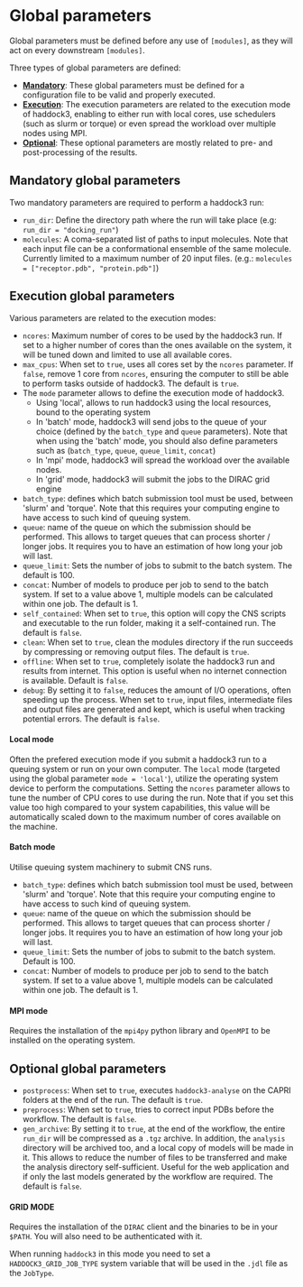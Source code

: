 # Global parameters

Global parameters must be defined before any use of `[modules]`, as they will act on every downstream `[modules]`.

Three types of global parameters are defined:

- [**Mandatory**](#mandatory-global-parameters): These global parameters must be defined for a configuration file to be valid and properly executed.
- [**Execution**](#execution-global-parameters): The execution parameters are related to the execution mode of haddock3, enabling to either run with local cores, use schedulers (such as slurm or torque) or even spread the workload over multiple nodes using MPI.
- [**Optional**](#optional-global-parameters): These optional parameters are mostly related to pre- and post-processing of the results.

## Mandatory global parameters

Two mandatory parameters are required to perform a haddock3 run:

- `run_dir`: Define the directory path where the run will take place (e.g: `run_dir = "docking_run"`)
- `molecules`: A coma-separated list of paths to input molecules. Note that each input file can be a conformational ensemble of the same molecule. Currently limited to a maximum number of 20 input files. (e.g.: `molecules = ["receptor.pdb", "protein.pdb"]`)

## Execution global parameters

Various parameters are related to the execution modes:

- `ncores`: Maximum number of cores to be used by the haddock3 run. If set to a higher number of cores than the ones available on the system, it will be tuned down and limited to use all available cores.
- `max_cpus`: When set to `true`, uses all cores set by the `ncores` parameter. If `false`, remove 1 core from `ncores`, ensuring the computer to still be able to perform tasks outside of haddock3. The default is `true`.
- The `mode` parameter allows to define the execution mode of haddock3.
  - Using 'local', allows to run haddock3 using the local resources, bound to the operating system
  - In 'batch' mode, haddock3 will send jobs to the queue of your choice (defined by the `batch_type` and `queue` parameters). Note that when using the 'batch' mode, you should also define parameters such as (`batch_type`, `queue`, `queue_limit`, `concat`)
  - In 'mpi' mode, haddock3 will spread the workload over the available nodes.
  - In 'grid' mode, haddock3 will submit the jobs to the DIRAC grid engine
- `batch_type`: defines which batch submission tool must be used, between 'slurm' and 'torque'. Note that this requires your computing engine to have access to such kind of queuing system.
- `queue`: name of the queue on which the submission should be performed. This allows to target queues that can process shorter / longer jobs. It requires you to have an estimation of how long your job will last.
- `queue_limit`: Sets the number of jobs to submit to the batch system. The default is 100.
- `concat`: Number of models to produce per job to send to the batch system. If set to a value above 1, multiple models can be calculated within one job. The default is 1.
- `self_contained`: When set to `true`, this option will copy the CNS scripts and executable to the run folder, making it a self-contained run. The default is `false`.
- `clean`: When set to `true`, clean the modules directory if the run succeeds by compressing or removing output files. The default is `true`.
- `offline`: When set to `true`, completely isolate the haddock3 run and results from internet. This option is useful when no internet connection is available. Default is `false`.
- `debug`: By setting it to `false`, reduces the amount of I/O operations, often speeding up the process. When set to `true`, input files, intermediate files and output files are generated and kept, which is useful when tracking potential errors. The default is `false`.

#### Local mode

Often the prefered execution mode if you submit a haddock3 run to a queuing system or run on your own computer.
The `local` mode (targeted using the global parameter `mode = 'local'`), utilize the operating system device to perform the computations.
Setting the `ncores` parameter allows to tune the number of CPU cores to use during the run.
Note that if you set this value too high compared to your system capabilities, this value will be automatically scaled down to the maximum number of cores available on the machine.

#### Batch mode

Utilise queuing system machinery to submit CNS runs.

- `batch_type`: defines which batch submission tool must be used, between 'slurm' and 'torque'. Note that this require your computing engine to have access to such kind of queuing system.
- `queue`: name of the queue on which the submission should be performed. This allows to target queues that can process shorter / longer jobs. It requires you to have an estimation of how long your job will last.
- `queue_limit`: Sets the number of jobs to submit to the batch system. Default is 100.
- `concat`: Number of models to produce per job to send to the batch system. If set to a value above 1, multiple models can be calculated within one job. The default is 1.

#### MPI mode

Requires the installation of the `mpi4py` python library and `OpenMPI` to be installed on the operating system.

## Optional global parameters

- `postprocess`: When set to `true`, executes `haddock3-analyse` on the CAPRI folders at the end of the run. The default is `true`.
- `preprocess`: When set to `true`, tries to correct input PDBs before the workflow. The default is `false`.
- `gen_archive`: By setting it to `true`, at the end of the workflow, the entire `run_dir` will be compressed as a `.tgz` archive. In addition, the `analysis` directory will be archived too, and a local copy of models will be made in it. This allows to reduce the number of files to be transferred and make the analysis directory self-sufficient. Useful for the web application and if only the last models generated by the workflow are required. The default is `false`.

#### GRID MODE

Requires the installation of the `DIRAC` client and the binaries to be in your `$PATH`. You will also need to be authenticated with it.

When running `haddock3` in this mode you need to set a `HADDOCK3_GRID_JOB_TYPE` system variable that will be used in the `.jdl` file as the `JobType`.
